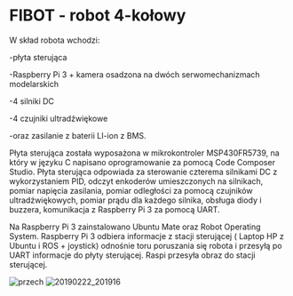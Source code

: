 # FIBOT - robot 4-kołowy
W skład robota wchodzi:

-płyta sterująca

-Raspberry Pi 3 + kamera osadzona na dwóch serwomechanizmach modelarskich

-4 silniki DC

-4 czujniki ultradźwiękowe

-oraz zasilanie z baterii LI-ion z BMS.

Płyta sterująca została wyposażona w mikrokontroler MSP430FR5739, na który w języku C napisano oprogramowanie za pomocą Code Composer Studio.
Płyta sterująca odpowiada za sterowanie czterema silnikami DC z wykorzystaniem PID, odczyt enkoderów umieszczonych na silnikach, pomiar napięcia zasilania, pomiar odległości za pomocą czujników ultradźwiękowych, pomiar prądu dla każdego silnika, obsługa diody i buzzera, komunikacja z Raspberry Pi 3 za pomocą UART.

Na Raspberry Pi 3 zainstalowano Ubuntu Mate oraz Robot Operating System.
Raspberry Pi 3 odbiera informacje z stacji sterującej ( Laptop HP z Ubuntu i ROS + joystick) odnośnie toru poruszania się robota i przesyłą po UART informacje do płyty sterującej. Raspi przesyła obraz do stacji sterującej.



![przech](https://user-images.githubusercontent.com/33237349/65499870-9ebf4b00-debe-11e9-8786-f2c830e88058.JPG)
![20190222_201916](https://user-images.githubusercontent.com/33237349/65497768-0c697800-debb-11e9-9fe7-621a2f85fbf2.jpg)
